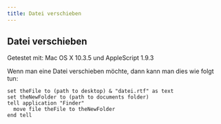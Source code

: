 ```yaml
---
title: Datei verschieben
---
```


## Datei verschieben

Getestet mit: Mac OS X 10.3.5 und AppleScript 1.9.3

Wenn man eine Datei verschieben möchte, dann kann man dies wie folgt tun:

```applescript
set theFile to (path to desktop) & "datei.rtf" as text
set theNewFolder to (path to documents folder)
tell application "Finder"
  move file theFile to theNewFolder
end tell
```
